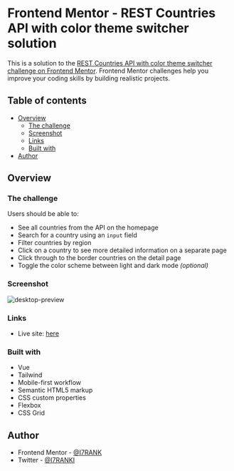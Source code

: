 # Frontend Mentor - REST Countries API with color theme switcher solution

This is a solution to the [REST Countries API with color theme switcher challenge on Frontend Mentor](https://www.frontendmentor.io/challenges/rest-countries-api-with-color-theme-switcher-5cacc469fec04111f7b848ca). Frontend Mentor challenges help you improve your coding skills by building realistic projects. 

## Table of contents

- [Overview](#overview)
  - [The challenge](#the-challenge)
  - [Screenshot](#screenshot)
  - [Links](#links)
  - [Built with](#built-with)
- [Author](#author)

## Overview

### The challenge

Users should be able to:

- See all countries from the API on the homepage
- Search for a country using an `input` field
- Filter countries by region
- Click on a country to see more detailed information on a separate page
- Click through to the border countries on the detail page
- Toggle the color scheme between light and dark mode *(optional)*

### Screenshot

![desktop-preview](https://user-images.githubusercontent.com/65993425/167716343-ff42edc9-3726-45fb-8bb3-d77508bb8d35.jpg)

### Links

- Live site: [here](https://i7rank.github.io/rest_countries_api_with_color_theme_switcher_master)

### Built with

- Vue
- Tailwind
- Mobile-first workflow
- Semantic HTML5 markup
- CSS custom properties
- Flexbox
- CSS Grid

## Author

- Frontend Mentor - [@I7RANK](https://www.frontendmentor.io/profile/I7RANK)
- Twitter - [@I7RANKI](https://twitter.com/I7RANKI)
